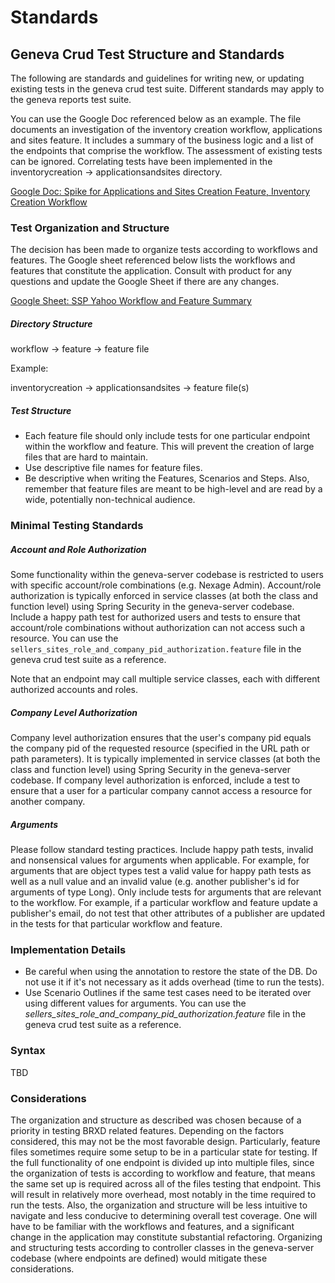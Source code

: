 # Standards

## Geneva Crud Test Structure and Standards 

The following are standards and guidelines for writing new, or updating existing tests in the geneva crud test suite. 
Different standards may apply to the geneva reports test suite.

You can use the Google Doc referenced below as an example. The file documents an investigation of the inventory
creation workflow, applications and sites feature. It includes a summary of the business logic and a list of the endpoints
that comprise the workflow. The assessment of existing tests can be ignored. Correlating tests have been implemented in
the inventorycreation -> applicationsandsites directory.
 
[Google Doc: Spike for Applications and Sites Creation Feature, Inventory Creation Workflow](https://docs.google.com/document/d/1QipoUiRQOhh5xdTU90w2jtjj0OUZcVaitbcSdmP_3vI)

### Test Organization and Structure

The decision has been made to organize tests according to workflows and features. The Google sheet referenced below 
lists the workflows and features that constitute the application. Consult with product for any questions and update the 
Google Sheet if there are any changes.

[Google Sheet: SSP Yahoo Workflow and Feature Summary](https://docs.google.com/spreadsheets/d/1SvZB7W-bc_prdtfOrmuIg6Pz29xU9_wEgEZvB7Zaxuw)
 
##### Directory Structure

workflow -> feature -> feature file

Example: 

   inventorycreation -> applicationsandsites -> feature file(s)
                                                            
##### Test Structure

* Each feature file should only include tests for one particular endpoint within the workflow and feature. This will
prevent the creation of large files that are hard to maintain.
* Use descriptive file names for feature files.
* Be descriptive when writing the Features, Scenarios and Steps. Also, remember that feature files are meant to be
high-level and are read by a wide, potentially non-technical audience.

### Minimal Testing Standards

##### Account and Role Authorization

Some functionality within the geneva-server codebase is restricted to users with specific account/role combinations
(e.g. Nexage Admin). Account/role authorization is typically enforced in service classes (at both the class 
and function level) using Spring Security in the geneva-server codebase. Include a happy path test for authorized users 
and tests to ensure that account/role combinations without authorization can not access such a resource. You can use the 
`sellers_sites_role_and_company_pid_authorization.feature` file in the geneva crud test suite as a reference.

Note that an endpoint may call multiple service classes, each with different authorized accounts and roles.

##### Company Level Authorization

Company level authorization ensures that the user's company pid equals the company pid of the requested resource (specified
in the URL path or path parameters). It is typically implemented in service classes (at both the class and function level)
using Spring Security in the geneva-server codebase. If company level authorization is enforced, include a test to 
ensure that a user for a particular company cannot access a resource for another company.

##### Arguments

Please follow standard testing practices. Include happy path tests, invalid and nonsensical values
for arguments when applicable. For example, for arguments that are object types test a valid value for happy path
tests as well as a null value and an invalid value (e.g. another publisher's id for arguments of type Long).
Only include tests for arguments that are relevant to the workflow. For example, if a particular workflow and feature
update a publisher's email, do not test that other attributes of a publisher are updated in the tests for that particular
workflow and feature.

### Implementation Details

* Be careful when using the annotation to restore the state of the DB. Do not use it if it's not necessary as it adds
overhead (time to run the tests).
* Use Scenario Outlines if the same test cases need to be iterated over using different values for arguments. You can use the
 _sellers_sites_role_and_company_pid_authorization.feature_ file in the geneva crud test suite as a reference.

### Syntax

TBD

### Considerations

The organization and structure as described was chosen because of a priority in testing BRXD related features. Depending
on the factors considered, this may not be the most favorable design. Particularly, feature files sometimes require some
setup to be in a particular state for testing. If the full functionality of one endpoint is divided up into 
multiple files, since the organization of tests is according to workflow and feature, that means the same set up is
required across all of the files testing that endpoint. This will result in relatively more overhead, most notably in
the time required to run the tests. Also, the organization and structure will be less intuitive to navigate and less 
conducive to determining overall test coverage. One will have to be familiar with the workflows and features, and a 
significant change in the application may constitute substantial refactoring. Organizing and structuring tests according
to controller classes in the geneva-server codebase (where endpoints are defined) would mitigate these considerations.
